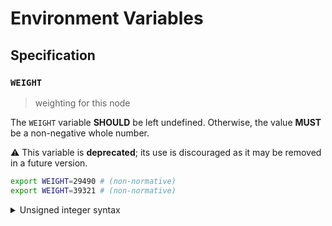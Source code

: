 # Environment Variables

## Specification

### `WEIGHT`

> weighting for this node

The `WEIGHT` variable **SHOULD** be left undefined. Otherwise, the value
**MUST** be a non-negative whole number.

⚠️ This variable is **deprecated**; its use is discouraged as it may be removed
in a future version.

```bash
export WEIGHT=29490 # (non-normative)
export WEIGHT=39321 # (non-normative)
```

<details>
<summary>Unsigned integer syntax</summary>

Unsigned integers can only be specified using decimal (base-10) notation. A
leading sign (`+` or `-`) is not supported and **MUST NOT** be specified.

Internally, the `WEIGHT` variable is represented using an unsigned 16-bit
integer type (`uint16`); any value that overflows this data-type is invalid.

</details>
